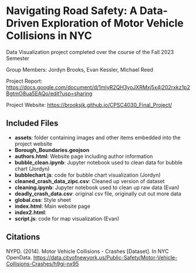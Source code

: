 # Navigating Road Safety: A Data-Driven Exploration of Motor Vehicle Collisions in NYC
Data Visualization project completed over the course of the Fall 2023 Semester

Group Members: Jordyn Brooks, Evan Kessler, Michael Reed

Project Report: <https://docs.google.com/document/d/1mIyR2QH3yoJXRMxj5x4j202rxkz1p2BgtmO8ua5EAQo/edit?usp=sharing>

Project Website: <https://brooksjk.github.io/CPSC4030_Final_Project/>

## Included Files
- **assets**: folder containing images and other items embedded into the project website
- **Borough_Boundaries.geojson**
-  **authors.html**: Website page including author information
-  **bubble_clean.ipynb**: Jupyter notebook used to clean data for bubble chart (Jordyn)
-  **bubblechart.js**: code for bubble chart visualization (Jordyn)
- **cleaned_crash_data_zipc.csv**: Cleaned up version of dataset
- **cleaning.ipynb**: Jupyter notebook used to clean up raw data (Evan)
- **deadly_crash_data.csv**: original csv file, originally cut out more data 
- **global.css**: Style sheet
- **index.html**: Main website page
- **index2.html**:
- **script.js**: code for map visualization (Evan)

## Citations
NYPD. (2014). Motor Vehicle Collisions - Crashes [Dataset]. In NYC OpenData. <https://data.cityofnewyork.us/Public-Safety/Motor-Vehicle-Collisions-Crashes/h9gi-nx95>
